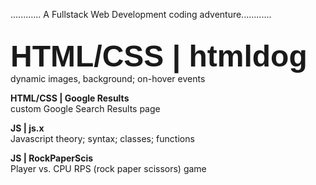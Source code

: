 ............ A Fullstack Web Development coding adventure............ 
<br><br>

<font face='Helvetica' size='19'><strong>HTML/CSS | htmldog </strong></font>
<br>dynamic images, background; on-hover events



<strong>HTML/CSS | Google Results </strong>
<br>custom Google Search Results page



<strong>JS | js.x</strong>
<br>Javascript theory; syntax; classes; functions



<strong>JS | RockPaperScis</strong>
<br>Player vs. CPU RPS (rock paper scissors) game 

